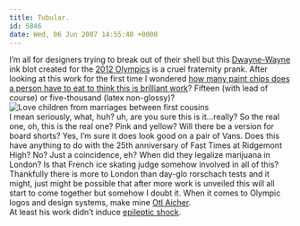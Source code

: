 ```yaml
---
title: Tubular.
id: 5846
date: Wed, 06 Jun 2007 14:55:40 +0000
---
```


I’m all for designers trying to break out of their shell but this [Dwayne-Wayne](http://www.thesportstruth.com/wp-content/uploads/2006/09/kadeem-hardison-as-dwayne-wayne.jpg) ink blot created for the [2012 Olympics](http://www.london2012.org/) is a cruel fraternity prank. After looking at this work for the first time I wondered [how many paint chips does a person have to eat to think this is brilliant work](http://coudal.com/olympics.php)? Fifteen (with lead of course) or five-thousand (latex non-glossy)?  
![Love children from marriages between first cousins](http://airbagindustries.com/bucket/cousins.gif)  
 I mean seriously, what, huh? uh, are you sure this is it…really? So the real one, oh, this is the real one? Pink and yellow? Will there be a version for board shorts? Yes, I’m sure it does look good on a pair of Vans. Does this have anything to do with the 25th anniversary of Fast Times at Ridgemont High? No? Just a coincidence, eh? When did they legalize marijuana in London? Is that French ice skating judge somehow involved in all of this?  
 Thankfully there is more to London than day-glo rorschach tests and it might, just might be possible that after more work is unveiled this will all start to come together but somehow I doubt it. When it comes to Olympic logos and design systems, make mine [Otl Aicher](http://www.flickr.com/photos/joekral/231669020/in/set-72157594264686838/).  
 At least his work didn’t induce [epileptic shock](http://news.bbc.co.uk/2/hi/uk_news/england/london/6724245.stm).


